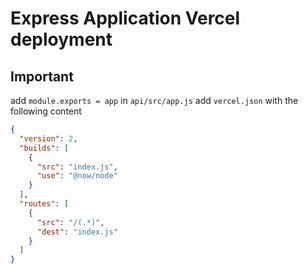# Express Application Vercel deployment

## Important
add `module.exports = app` in  `api/src/app.js`
add `vercel.json` with the following content
```json
{
  "version": 2,
  "builds": [
    {
      "src": "index.js",
      "use": "@now/node"
    }
  ],
  "routes": [
    {
      "src": "/(.*)",
      "dest": "index.js"
    }
  ]
}
```